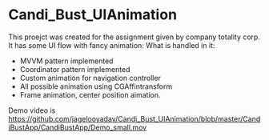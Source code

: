 # Candi_Bust_UIAnimation
This proejct was created for the assignment given by company totality corp. It has some UI flow with fancy animation:
What is handled in it:
  - MVVM pattern implemented
  - Coordinator pattern implemented
  - Custom animation for navigation controller
  - All possible animation using CGAffintransform
  - Frame animation, center position aimation.

Demo video is 
https://github.com/jagelooyadav/Candi_Bust_UIAnimation/blob/master/CandiBustApp/CandiBustApp/Demo_small.mov

